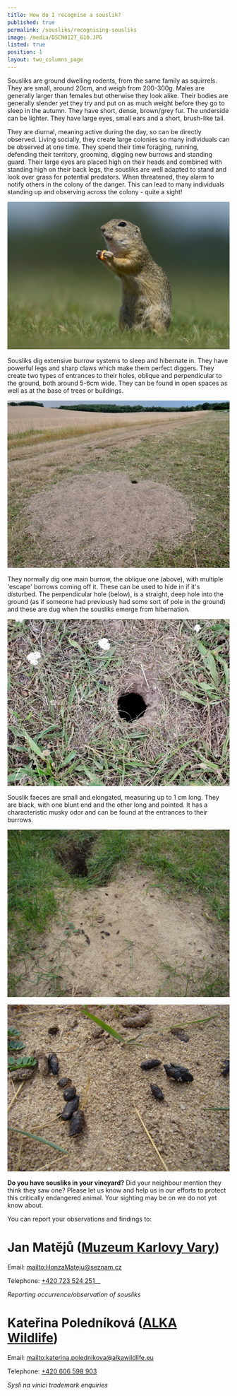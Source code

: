 ```yaml
---
title: How do I recognise a souslik?
published: true
permalink: /sousliks/recognising-sousliks
image: /media/DSCN0127_610.JPG
listed: true
position: 1
layout: two_columns_page
---
```

Sousliks are ground dwelling rodents, from the same family as squirrels. They are small, around 20cm, and weigh from 200-300g. Males are generally larger than females but otherwise they look alike. Their bodies are generally slender yet they try and put on as much weight before they go to sleep in the autumn. They have short, dense, brown/grey fur. The underside can be lighter. They have large eyes, small ears and a short, brush-like tail. 

They are diurnal, meaning active during the day, so can be directly observed. Living socially, they create large colonies so many individuals can be observed at one time. They spend their time foraging, running,  defending their territory, grooming, digging new burrows and standing guard. Their large eyes are placed high on their heads and combined with standing high on their back legs, the sousliks are well adapted to stand and look over grass for potential predators. When threatened, they alarm to notify others in the colony of the danger. This can lead to many individuals standing up and observing across the colony - quite a sight!

![null](/media/KMB6072_610.jpg)

Sousliks dig extensive burrow systems to sleep and hibernate in. They have powerful legs and sharp claws which make them perfect diggers. They create two types of entrances to their holes, oblique and perpendicular to the ground, both around 5-6cm wide. They can be found in open spaces as well as at the base of trees or buildings.

![null](/media/DSCN0142_610.JPG)

They normally dig one main burrow, the oblique one (above), with multiple 'escape' borrows coming off it. These can be used to hide in if it's disturbed. The perpendicular hole (below), is a straight, deep hole into the ground (as if someone had previously had some sort of pole in the ground) and these are dug when the sousliks emerge from hibernation.

![null](/media/DSCN0139_610.JPG)

Souslik faeces are small and elongated, measuring up to 1 cm long. They are black, with one blunt end and the other long and pointed. It has a characteristic musky odor and can be found at the entrances to their burrows.

![null](/media/DSC09864_610.JPG)

![null](/media/DSC09865_610.JPG)

**Do you have sousliks in your vineyard?** Did your neighbour mention they think they saw one? Please let us know and help us in our efforts to protect this critically endangered animal. Your sighting may be on we do not yet know about. 

You can report your observations and findings to:

# Jan Matějů ([Muzeum Karlovy Vary](http://kvmuz.cz))

Email: <mailto:HonzaMateju@seznam.cz>

Telephone: [+420 723 524 251](tel:+420-723-524-251)__

_Reporting occurrence/observation of sousliks_

# Kateřina Poledníková ([ALKA Wildlife](https://www.alkawildlife.eu))

Email: <mailto:katerina.polednikova@alkawildlife.eu>

Telephone: [+420 606 598 903](tel:+420-606-598-903)

_Sysli na vinici trademark enquiries_

